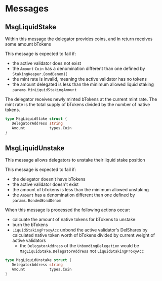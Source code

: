 <!-- order: 4 -->

# Messages

## MsgLiquidStake

Within this message the delegator provides coins, and in return receives some amount bTokens

This message is expected to fail if:

- the active validator does not exist
- the `Amount` `Coin` has a denomination different than one defined by `StakingKeeper.BondDenom()`
- the mint rate is invalid, meaning the active validator has no tokens
- the amount delegated is less than the minimum allowed liquid staking `params.MinLiquidStakingAmount`

The delegator receives newly minted bTokens at the current mint rate. The mint rate is the total supply of bTokens divided by the number of native tokens.

```go
type MsgLiquidStake struct {
   DelegatorAddress string
   Amount           types.Coin
}
```

## MsgLiquidUnstake

This message allows delegators to unstake their liquid stake position

This message is expected to fail if:

- the delegator doesn't have bTokens
- the active validator doesn't exist
- the amount of bTokens is less than the minimum allowed unstaking
- the `Amount` has a denomination different than one defined by `params.BondedBondDenom`

When this message is processed the following actions occur:

- calcuate the amount of native tokens for bTokens to unstake
- burn the bTokens
- `LiquidStakingProxyAcc` unbond the active validator's DelShares by calculated native token worth of bTokens divided by current weight of active validators
    - the `DelegatorAddress` of the `UnbondingDelegation` would be `MsgLiquidStake.DelegatorAddress` not `LiquidStakingProxyAcc`

```go
type MsgLiquidUnstake struct {
   DelegatorAddress string
   Amount           types.Coin
}
```

